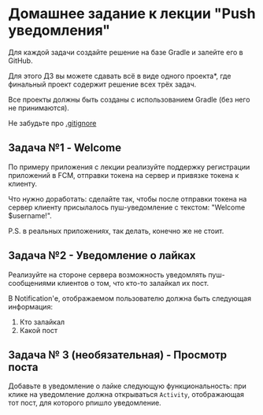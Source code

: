 # Домашнее задание к лекции "Push уведомления"

Для каждой задачи создайте решение на базе Gradle и залейте его в GitHub.

Для этого ДЗ вы можете сдавать всё в виде одного проекта*, где финальный проект содержит решение всех трёх задач.

Все проекты должны быть созданы с использованием Gradle (без него не принимаются).

Не забудьте про [.gitignore](../.gitignore)

## Задача №1 - Welcome

По примеру приложения с лекции реализуйте поддержку регистрации приложений в FCM, отправки токена на сервер и привязке токена к клиенту.

Что нужно доработать: сделайте так, чтобы после отправки токена на сервер клиенту присылалось пуш-уведомление с текстом: "Welcome $username!".

P.S. в реальных приложениях, так делать, конечно же не стоит.

## Задача №2 - Уведомление о лайках

Реализуйте на стороне сервера возможность уведомлять пуш-сообщениями клиентов о том, что кто-то залайкал их пост.

В Notification'е, отображаемом пользователю должна быть следующая информация:
1. Кто залайкал
2. Какой пост

## Задача № 3 (необязательная) - Просмотр поста

Добавьте в уведомление о лайке следующую функциональность: при клике на уведомление должна открываться `Activity`, отображающая тот пост, для которого рпишло уведомление.
